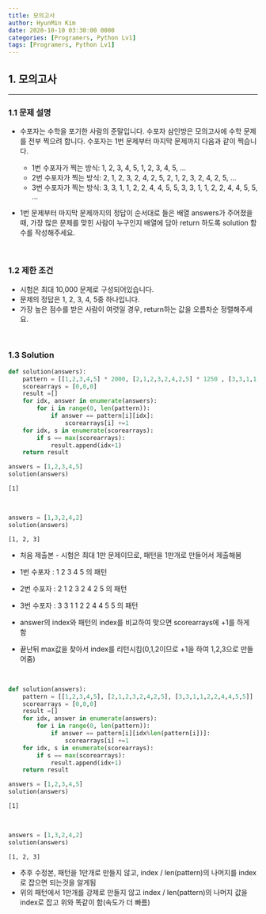 ```yaml
---
title: 모의고사
author: HyunMin Kim
date: 2020-10-10 03:30:00 0000
categories: [Programers, Python Lv1]
tags: [Programers, Python Lv1]
---
```


## 1. 모의고사
---
### 1.1 문제 설명
- 수포자는 수학을 포기한 사람의 준말입니다. 수포자 삼인방은 모의고사에 수학 문제를 전부 찍으려 합니다. 수포자는 1번 문제부터 마지막 문제까지 다음과 같이 찍습니다.

    - 1번 수포자가 찍는 방식: 1, 2, 3, 4, 5, 1, 2, 3, 4, 5, ...
    - 2번 수포자가 찍는 방식: 2, 1, 2, 3, 2, 4, 2, 5, 2, 1, 2, 3, 2, 4, 2, 5, ...
    - 3번 수포자가 찍는 방식: 3, 3, 1, 1, 2, 2, 4, 4, 5, 5, 3, 3, 1, 1, 2, 2, 4, 4, 5, 5, ...

- 1번 문제부터 마지막 문제까지의 정답이 순서대로 들은 배열 answers가 주어졌을 때, 가장 많은 문제를 맞힌 사람이 누구인지 배열에 담아 return 하도록 solution 함수를 작성해주세요.

<br>

### 1.2 제한 조건
- 시험은 최대 10,000 문제로 구성되어있습니다.
- 문제의 정답은 1, 2, 3, 4, 5중 하나입니다.
- 가장 높은 점수를 받은 사람이 여럿일 경우, return하는 값을 오름차순 정렬해주세요.

<br>

### 1.3 Solution

```python
def solution(answers):
    pattern = [[1,2,3,4,5] * 2000, [2,1,2,3,2,4,2,5] * 1250 , [3,3,1,1,2,2,4,4,5,5] * 1000]
    scorearrays = [0,0,0]
    result =[]
    for idx, answer in enumerate(answers):
        for i in range(0, len(pattern)):
            if answer == pattern[i][idx]:
                scorearrays[i] +=1
    for idx, s in enumerate(scorearrays):
        if s == max(scorearrays):
            result.append(idx+1)
    return result
```

```python
answers = [1,2,3,4,5]
solution(answers)
```
    [1]

<br>

```python
answers = [1,3,2,4,2]
solution(answers)
```
    [1, 2, 3]

- 처음 제출본 - 시험은 최대 1만 문제이므로, 패턴을 1만개로 만들어서 제출해봄
- 1번 수포자 : 1 2 3 4 5 의 패턴
- 2번 수포자 : 2 1 2 3 2 4 2 5 의 패턴
- 3번 수포자 : 3 3 1 1 2 2 4 4 5 5 의 패턴

- answer의 index와 패턴의 index를 비교하여 맞으면 scorearrays에 +1를 하게 함
- 끝난뒤 max값을 찾아서 index를 리턴시킴(0,1,2이므로 +1을 하여 1,2,3으로 만들어줌)

<br>

```python
def solution(answers):
    pattern = [[1,2,3,4,5], [2,1,2,3,2,4,2,5], [3,3,1,1,2,2,4,4,5,5]]
    scorearrays = [0,0,0]
    result =[]
    for idx, answer in enumerate(answers):
        for i in range(0, len(pattern)):
            if answer == pattern[i][idx%len(pattern[i])]:
                scorearrays[i] +=1
    for idx, s in enumerate(scorearrays):
        if s == max(scorearrays):
            result.append(idx+1)
    return result
```


```python
answers = [1,2,3,4,5]
solution(answers)
```
    [1]

<Br>

```python
answers = [1,3,2,4,2]
solution(answers)
```
    [1, 2, 3]

- 추후 수정본, 패턴을 1만개로 만들지 않고, index / len(pattern)의 나머지를 index로 잡으면 되는것을 알게됨
- 위의 패턴에서 1만개를 강제로 만들지 않고 index / len(pattern)의 나머지 값을 index로 잡고 위와 똑같이 함(속도가 더 빠름)
